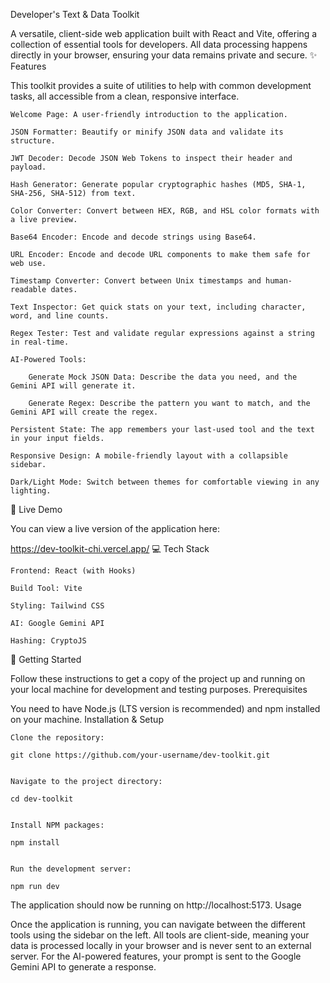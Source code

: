 Developer's Text & Data Toolkit

A versatile, client-side web application built with React and Vite, offering a collection of essential tools for developers. All data processing happens directly in your browser, ensuring your data remains private and secure.
✨ Features

This toolkit provides a suite of utilities to help with common development tasks, all accessible from a clean, responsive interface.

    Welcome Page: A user-friendly introduction to the application.

    JSON Formatter: Beautify or minify JSON data and validate its structure.

    JWT Decoder: Decode JSON Web Tokens to inspect their header and payload.

    Hash Generator: Generate popular cryptographic hashes (MD5, SHA-1, SHA-256, SHA-512) from text.

    Color Converter: Convert between HEX, RGB, and HSL color formats with a live preview.

    Base64 Encoder: Encode and decode strings using Base64.

    URL Encoder: Encode and decode URL components to make them safe for web use.

    Timestamp Converter: Convert between Unix timestamps and human-readable dates.

    Text Inspector: Get quick stats on your text, including character, word, and line counts.

    Regex Tester: Test and validate regular expressions against a string in real-time.

    AI-Powered Tools:

        Generate Mock JSON Data: Describe the data you need, and the Gemini API will generate it.

        Generate Regex: Describe the pattern you want to match, and the Gemini API will create the regex.

    Persistent State: The app remembers your last-used tool and the text in your input fields.

    Responsive Design: A mobile-friendly layout with a collapsible sidebar.

    Dark/Light Mode: Switch between themes for comfortable viewing in any lighting.

🚀 Live Demo

You can view a live version of the application here:

https://dev-toolkit-chi.vercel.app/
💻 Tech Stack

    Frontend: React (with Hooks)

    Build Tool: Vite

    Styling: Tailwind CSS

    AI: Google Gemini API

    Hashing: CryptoJS

🚀 Getting Started

Follow these instructions to get a copy of the project up and running on your local machine for development and testing purposes.
Prerequisites

You need to have Node.js (LTS version is recommended) and npm installed on your machine.
Installation & Setup

    Clone the repository:

    git clone https://github.com/your-username/dev-toolkit.git


    Navigate to the project directory:

    cd dev-toolkit


    Install NPM packages:

    npm install


    Run the development server:

    npm run dev


The application should now be running on http://localhost:5173.
Usage

Once the application is running, you can navigate between the different tools using the sidebar on the left. All tools are client-side, meaning your data is processed locally in your browser and is never sent to an external server. For the AI-powered features, your prompt is sent to the Google Gemini API to generate a response.
